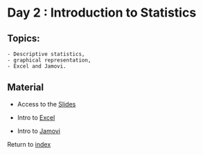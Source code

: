 # Day 2 : Introduction to Statistics

## Topics:
    - Descriptive statistics, 
    - graphical representation,
    - Excel and Jamovi.

## Material

- Access to the [Slides](https://docs.google.com/presentation/d/1sGyJCuRQtLIVZYmAdwxnmaOTYz4ccBoWBRlSgnIjet4/edit#slide=id.g31aa3c2d41e_0_127)
  
- Intro to [Excel](excel.md)
- Intro to [Jamovi](jamovi.md)


Return to [index](index.md)
